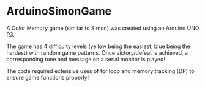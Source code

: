 # ArduinoSimonGame

A Color Memory game (similar to Simon) was created using an Arduino UNO R3.

The game has 4 difficulty levels (yellow being the easiest, blue being the hardest) with random game patterns. Once victory/defeat is achieved, a corresponding tune and message on a serial monitor is played!

The code required extensive uses of for loop and memory tracking (DP) to ensure game functions properly!
